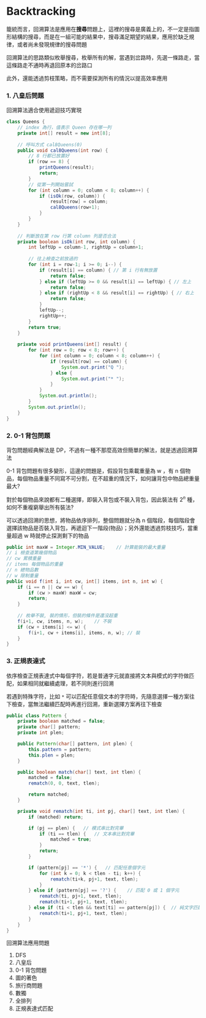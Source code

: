 # Backtracking

籠統而言，回溯算法是應用在**搜尋**問題上，這裡的搜尋是廣義上的，不一定是指圖形結構的搜尋，而是在一組可能的結果中，搜尋滿足期望的結果，應用於缺乏規律，或者尚未發現規律的搜尋問題  

回溯算法的思路類似枚舉搜尋，枚舉所有的解，當遇到岔路時，先選一條路走，當這條路走不通時再退回原本的岔路口  

此外，還能透過剪枝策略，而不需要探測所有的情況以提高效率應用

### 1. 八皇后問題

回溯算法適合使用遞迴技巧實現

```java
class Queens {
    // index 為行，值表示 Queen 存在哪一列
    private int[] result = new int[8];
    
    // 呼叫方式 cal8Queens(0)
    public void cal8Queens(int row) {
        // 8 行都已放置好
        if (row == 8) {
            printQueens(result);
            return;
        }
        // 從第一列開始嘗試
       	for (int column = 0; column < 8; column++) {
            if (isOk(row, column)) {
                result[row] = column;
                cal8Queens(row+1);
            }
        }
    }
    
    // 判斷放在第 row 行第 column 列是否合法
    private boolean isOk(int row, int column) {
    	int leftUp = column-1, rightUp = column+1;
        
        // 往上檢查之前放過的
        for (int i = row-1; i >= 0; i--) {
            if (result[i] == column) { // 第 i 行有無放置
                return false;
            } else if (leftUp >= 0 && result[i] == leftUp) { // 左上
                return false;
            } else if (rightUp < 8 && result[i] == rightUp) { // 右上
                return false;
            }
            leftUp--;
            rightUp++;
        }
        return true;
    }
    
    private void printQueens(int[] result) {
        for (int row = 0; row < 8; row++) {
            for (int column = 0; column < 8; column++) {
                if (result[row] == column) {
                    System.out.print("Q ");
                } else {
                    System.out.print("* ");
                }
            }
            System.out.println();
        }
        System.out.println();
    }
}
```

### 2. 0-1 背包問題

背包問題經典解法是 DP，不過有一種不那麼高效但簡單的解法，就是透過回溯算法  

0-1 背包問題有很多變形，這邊的問題是，假設背包乘載重量為 w ，有 n 個物品，每個物品重量不同寫不可分割，在不超重的情況下，如何讓背包中物品總重量最大?  

對於每個物品來說都有二種選擇，即裝入背包或不裝入背包，因此裝法有 $2^n$ 種，如何不重複窮舉出所有裝法?  

可以透過回溯的思想，將物品依序排列，整個問題就分為 n 個階段，每個階段會選擇該物品是否裝入背包，再遞迴下一階段(物品)；另外還能透過剪枝技巧，當重量超過 w 時就停止探測剩下的物品

```java
public int maxW = Integer.MIN_VALUE;	// 計算能裝的最大重量
// i 檢查道第幾個物品
// cw 累積重量
// items 每個物品的重量
// n 總物品數
// w 限制重量
public void f(int i, int cw, int[] items, int n, int w) {
    if (i == n || cw == w) {
        if (cw > maxW) maxW = cw;
        return;
    }
    
    // 枚舉不裝, 裝的情形，但裝的條件是還沒超重
    f(i+1, cw, items, n, w);	// 不裝
    if (cw + items[i] <= w) {
        f(i+1, cw + items[i], items, n, w);	// 裝
    }
}
```



### 3. 正規表達式

依序檢查正規表達式中每個字符，若是普通字元就直接將文本與模式的字符做匹配，如果相同就繼續處理，若不同則進行回溯  

若遇到特殊字符，比如 `*` 可以匹配任意個文本的字符時，先隨意選擇一種方案往下檢查，當無法繼續匹配時再進行回溯，重新選擇方案再往下檢查

```java
public class Pattern {
    private boolean matched = false;
    private char[] pattern;
    private int plen;

    public Pattern(char[] pattern, int plen) {
        this.pattern = pattern;
        this.plen = plen;
    }

    public boolean match(char[] text, int tlen) {
        matched = false;
        rematch(0, 0, text, tlen);

        return matched;
    }

    private void rematch(int ti, int pj, char[] text, int tlen) {
        if (matched) return;

        if (pj == plen) {   // 模式串比對完畢
            if (ti == tlen) {   // 文本串比對完畢
                matched = true;
            }
            return;
        }

        if (pattern[pj] == '*') {   // 匹配任意個字元
            for (int k = 0; k < tlen - ti; k++) {
                rematch(ti+k, pj+1, text, tlen);
            }
        } else if (pattern[pj] == '?') {    // 匹配 0 或 1 個字元
            rematch(ti, pj+1, text, tlen);
            rematch(ti+1, pj+1, text, tlen);
        } else if (ti < tlen && text[ti] == pattern[pj]) {  // 純文字匹配
            rematch(ti+1, pj+1, text, tlen);
        }
    }
}
```



回溯算法應用問題  

1. DFS
2. 八皇后
3. 0-1 背包問題
4. 圖的著色
5. 旅行商問題
6. 數獨
7. 全排列
8. 正規表達式匹配

